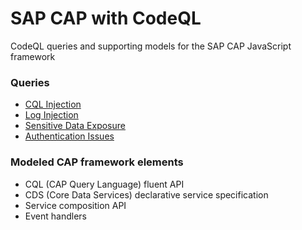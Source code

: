 # SAP CAP with CodeQL

CodeQL queries and supporting models for the SAP CAP JavaScript framework

### Queries
- [CQL Injection](src/cqlinjection)
- [Log Injection](src/loginjection)
- [Sensitive Data Exposure](src/sensitive-exposure)
- [Authentication Issues](src/bad-authn-authz)

### Modeled CAP framework elements
 - CQL (CAP Query Language) fluent API
 - CDS (Core Data Services) declarative service specification
 - Service composition API
 - Event handlers
